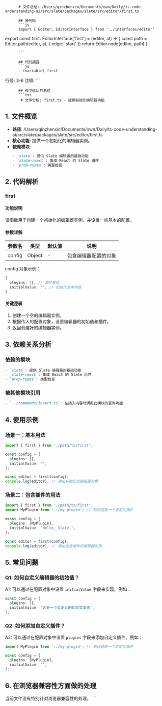 
          # 文件总结: /Users/qinzhenxin/Documents/own/Daily/ts-code-understanding-ai/src/slate/packages/slate/src/editor/first.ts

          ## 源代码
          ```js
          import { Editor, EditorInterface } from '../interfaces/editor'

export const first: EditorInterface['first'] = (editor, at) => {
  const path = Editor.path(editor, at, { edge: 'start' })
  return Editor.node(editor, path)
}

          ```

          ## 代码摘要
          ```js
          - (variable) first
  行号: 3-6
  注释: 
          ```

          ## 模型返回的总结
          ```txt
           # 文件分析: first.ts - 提供初始化编辑器功能

## 1. 文件概览
- **路径**: /Users/qinzhenxin/Documents/own/Daily/ts-code-understanding-ai/src/slate/packages/slate/src/editor/first.ts
- **核心功能**: 提供一个初始化的编辑器实例。
- **依赖模块**:
  ```markdown
  - `slate`: 提供 Slate 编辑器的基础功能
  - `slate-react`: 集成 React 的 Slate 组件
  - `prop-types`: 类型检查
  ```

## 2. 代码解析
### first
#### 功能说明
该函数用于创建一个初始化的编辑器实例，并设置一些基本的配置。

#### 参数详解
| 参数名 | 类型 | 默认值 | 说明 |
|--------|------|--------|------|
| config | Object | - | 包含编辑器配置的对象 |

config 对象示例：
```typescript
{
  plugins: [], // 插件数组
  initialValue: '', // 初始化文本内容
}
```

#### 关键逻辑
1. 创建一个空的编辑器实例。
2. 根据传入的配置对象，设置编辑器的初始值和插件。
3. 返回创建好的编辑器实例。

## 3. 依赖关系分析
### 依赖的模块
```markdown
- `slate`: 提供 Slate 编辑器的基础功能
- `slate-react`: 集成 React 的 Slate 组件
- `prop-types`: 类型检查
```

### 被其他模块引用
```markdown
- `../commands/insert.ts`: 在插入内容时调用此模块的查询功能
```

## 4. 使用示例
### 场景一：基本用法
```typescript
import { first } from './path/to/first';

const config = {
  plugins: [],
  initialValue: '',
};

const editor = first(config);
console.log(editor); // 输出初始化的编辑器实例
```

### 场景二：包含插件的用法
```typescript
import { first } from './path/to/first';
import MyPlugin from '../my-plugin'; // 假设这是一个自定义插件

const config = {
  plugins: [MyPlugin],
  initialValue: 'Hello, Slate!',
};

const editor = first(config);
console.log(editor); // 输出包含插件的编辑器实例
```

## 5. 常见问题
### Q1: 如何自定义编辑器的初始值？
A1: 可以通过在配置对象中设置 `initialValue` 字段来实现。例如：
```typescript
const config = {
  plugins: [],
  initialValue: '这是一个自定义的初始文本值',
};
```

### Q2: 如何添加自定义插件？
A2: 可以通过在配置对象中设置 `plugins` 字段来添加自定义插件。例如：
```typescript
import MyPlugin from '../my-plugin'; // 假设这是一个自定义插件

const config = {
  plugins: [MyPlugin],
  initialValue: '',
};
```

## 6. 在浏览器兼容性方面做的处理
当前文件没有特别针对浏览器兼容性的处理。
          ```
        